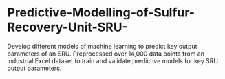 # Predictive-Modelling-of-Sulfur-Recovery-Unit-SRU-
Develop different models of machine learning to predict key output parameters of an SRU. 
Preprocessed over 14,000 data points from an industrial Excel dataset to train and validate predictive models for key SRU
output parameters.

